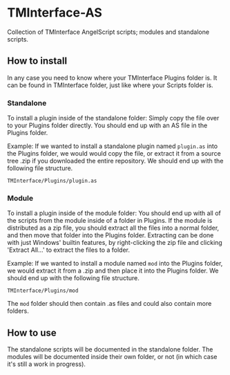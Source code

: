 # TMInterface-AS
Collection of TMInterface AngelScript scripts; modules and standalone scripts.

## How to install
In any case you need to know where your TMInterface Plugins folder is.
It can be found in TMInterface folder,
just like where your Scripts folder is.

### Standalone
To install a plugin inside of the standalone folder:
Simply copy the file over to your Plugins folder directly.
You should end up with an AS file in the Plugins folder.

Example:
If we wanted to install a standalone plugin named `plugin.as` into the Plugins folder,
we would would copy the file, or extract it from a source tree .zip if you downloaded the entire repository.
We should end up with the following file structure.

`TMInterface/Plugins/plugin.as`

### Module
To install a plugin inside of the module folder:
You should end up with all of the scripts from the module inside of a folder in Plugins.
If the module is distributed as a zip file,
you should extract all the files into a normal folder,
and then move that folder into the Plugins folder.
Extracting can be done with just Windows' builtin features,
by right-clicking the zip file and clicking 'Extract All...' to extract the files to a folder.

Example:
If we wanted to install a module named `mod` into the Plugins folder,
we would extract it from a .zip and then place it into the Plugins folder.
We should end up with the following file structure.

`TMInterface/Plugins/mod`

The `mod` folder should then contain .as files and could also contain more folders.

## How to use
The standalone scripts will be documented in the standalone folder.
The modules will be documented inside their own folder,
or not (in which case it's still a work in progress).
